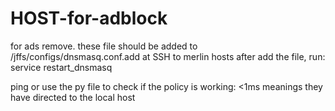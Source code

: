 # HOST-for-adblock
for ads remove. these file should be added to /jffs/configs/dnsmasq.conf.add at SSH to merlin hosts
after add the file, run: 
  service restart_dnsmasq

ping or use the py file to check if the policy is working: <1ms meanings they have directed to the local host
